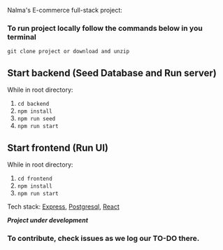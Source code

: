 Nalma's E-commerce full-stack project:

### To run project locally follow the commands below in you terminal

`git clone project or download and unzip`

## Start backend (Seed Database and Run server)
While in root directory:
1. `cd backend`
2. `npm install`
3. `npm run seed`
4. `npm run start`

## Start frontend (Run UI)
While in root directory:
1. `cd frontend`
2. `npm install`
3. `npm run start`

Tech stack:
[Express](https://github.com/expressjs/express),
[Postgresql](https://github.com/postgres/postgres),
[React](https://github.com/facebook/react)

***Project under development***

### To contribute, check issues as we log our TO-DO there.
